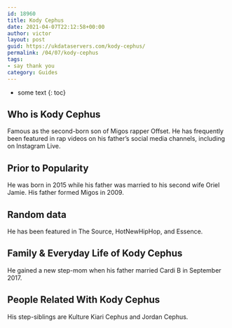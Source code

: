 ```yaml
---
id: 18960
title: Kody Cephus
date: 2021-04-07T22:12:58+00:00
author: victor
layout: post
guid: https://ukdataservers.com/kody-cephus/
permalink: /04/07/kody-cephus
tags:
- say thank you
category: Guides
---
```


* some text
{: toc}


## Who is Kody Cephus



Famous as the second-born son of Migos rapper Offset. He has frequently been featured in rap videos on his father&#8217;s social media channels, including on Instagram Live. 

                
                
                
## Prior to Popularity



He was born in 2015 while his father was married to his second wife Oriel Jamie. His father formed Migos in 2009. 

                
                
                
## Random data



He has been featured in The Source, HotNewHipHop, and Essence. 

                
                
                
## Family & Everyday Life of Kody Cephus



He gained a new step-mom when his father married Cardi B in September 2017.

                
                
                
## People Related With Kody Cephus



His step-siblings are Kulture Kiari Cephus and Jordan Cephus. 

                
              
            
          
          
          